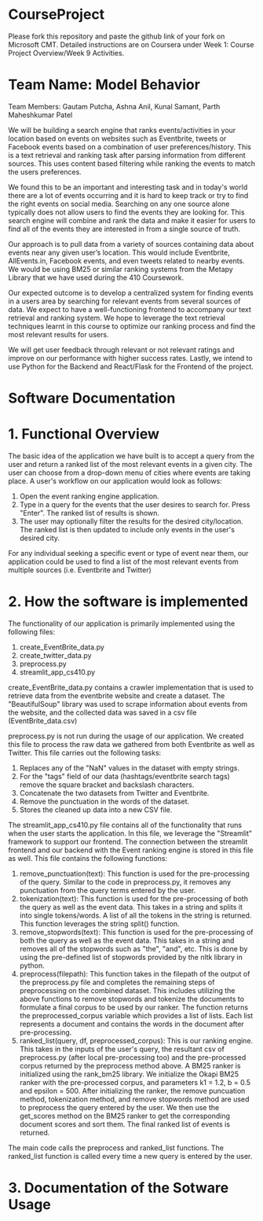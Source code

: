 # CourseProject

Please fork this repository and paste the github link of your fork on Microsoft CMT. Detailed instructions are on Coursera under Week 1: Course Project Overview/Week 9 Activities.

# Team Name: Model Behavior
Team Members: Gautam Putcha, Ashna Anil, Kunal Samant, Parth Maheshkumar Patel


We will be building a search engine that ranks events/activities in your location based on events on websites such as Eventbrite, tweets or Facebook events based on a combination of user preferences/history. This is a text retrieval and ranking task after parsing information from different sources. This uses content based filtering while ranking the events to match the users preferences. 

We found this to be an important and interesting task and in today's world there are a lot of events occurring and it is hard to keep track or try to find the right events on social media. Searching on any one source alone typically does not allow users to find the events they are looking for. This search engine will combine and rank the data and make it easier for users to find all of the events they are interested in from a single source of truth.

Our approach is to pull data from a variety of sources containing data about events near any given user’s location. This would include Eventbrite, AllEvents.in, Facebook events, and even tweets related to nearby events. We would be using BM25 or similar ranking systems from the Metapy Library that we have used during the 410 Coursework.

Our expected outcome is to develop a centralized system for finding events in a users area by searching for relevant events from several sources of data. We expect to have a well-functioning frontend to accompany our text retrieval and ranking system. We hope to leverage the text retrieval techniques learnt in this course to optimize our ranking process and find the most relevant results for users.

We will get user feedback through relevant or not relevant ratings and improve on our performance with higher success rates. Lastly, we intend to use Python for the Backend and React/Flask for the Frontend of the project.

# Software Documentation

# 1. Functional Overview
The basic idea of the application we have built is to accept a query from the user and return a ranked list of the most relevant events in a given city. The user can choose from a drop-down menu of cities where events are taking place. A user's workflow on our application would look as follows:
1. Open the event ranking engine application.
2. Type in a query for the events that the user desires to search for. Press "Enter". The ranked list of results is shown.
3. The user may optionally filter the results for the desired city/location. The ranked list is then updated to include only events in the user's desired city.

For any individual seeking a specific event or type of event near them, our application could be used to find a list of the most relevant events from multiple sources (i.e. Eventbrite and Twitter)

# 2. How the software is implemented
The functionality of our application is primarily implemented using the following files:
1. create_EventBrite_data.py
2. create_twitter_data.py
3. preprocess.py
4. streamlit_app_cs410.py

create_EventBrite_data.py contains a crawler implementation that is used to retrieve data from the eventbrite website and create a dataset. The "BeautifulSoup" library was used to scrape information about events from the website, and the collected data was saved in a csv file (EventBrite_data.csv)

preprocess.py is not run during the usage of our application. We created this file to process the raw data we gathered from both Eventbrite as well as Twitter. This file carries out the following tasks:
1. Replaces any of the "NaN" values in the dataset with empty strings.
2. For the "tags" field of our data (hashtags/eventbrite search tags) remove the square bracket and backslash characters.
3. Concatenate the two datasets from Twitter and Eventbrite.
4. Remove the punctuation in the words of the dataset.
5. Stores the cleaned up data into a new CSV file.

The streamlit_app_cs410.py file contains all of the functionality that runs when the user starts the application. In this file, we leverage the "Streamlit" framework to support our frontend. The connection between the streamlit frontend and our backend with the Event ranking engine is stored in this file as well. This file contains the following functions:
1. remove_punctuation(text): This function is used for the pre-processing of the query. Similar to the code in preprocess.py, it removes any punctuation from the query terms entered by the user.
2. tokenization(text): This function is used for the pre-processing of both the query as well as the event data. This takes in a string and splits it into single tokens/words. A list of all the tokens in the string is returned. This function leverages the string split() function.
3. remove_stopwords(text): This function is used for the pre-processing of both the query as well as the event data. This takes in a string and removes all of the stopwords such as "the", "and", etc. This is done by using the pre-defined list of stopwords provided by the nltk library in python.
4. preprocess(filepath): This function takes in the filepath of the output of the preprocess.py file and completes the remaining steps of preprocessing on the combined dataset. This includes utilizing the above functions to remove stopwords and tokenize the documents to formulate a final corpus to be used by our ranker. The function returns the preprocessed_corpus variable which provides a list of lists. Each list represents a document and contains the words in the document after pre-processing.
5. ranked_list(query, df, preprocessed_corpus): This is our ranking engine. This takes in the inputs of the user's query, the resultant csv of preprocess.py (after local pre-processing too) and the pre-processed corpus returned by the preprocess method above. A BM25 ranker is initialized using the rank_bm25 library. We initialize the Okapi BM25 ranker with the pre-processed corpus, and parameters k1 = 1.2, b = 0.5 and epsilon = 500. After initializing the ranker, the remove puncuation method, tokenization method, and remove stopwords method are used to preprocess the query entered by the user. We then use the get_scores method on the BM25 ranker to get the corresponding document scores and sort them. The final ranked list of events is returned.

The main code calls the preprocess and ranked_list functions. The ranked_list function is called every time a new query is entered by the user.

# 3. Documentation of the Sotware Usage
